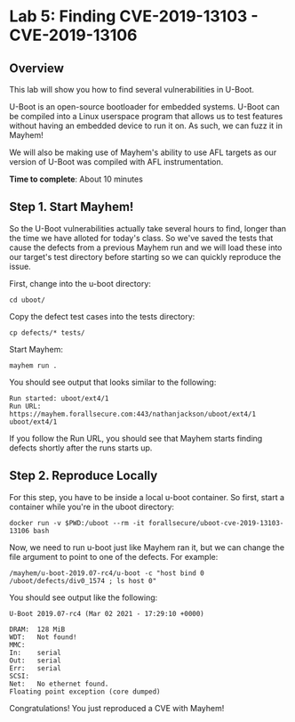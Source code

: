 # Lab 5: Finding CVE-2019-13103 - CVE-2019-13106

## Overview

This lab will show you how to find several vulnerabilities in U-Boot.

U-Boot is an open-source bootloader for embedded systems. U-Boot can be compiled into a Linux userspace program that allows us to test features without having an embedded device to run it on. As such, we can fuzz it in Mayhem!

We will also be making use of Mayhem's ability to use AFL targets as our version of U-Boot was compiled with AFL instrumentation.

**Time to complete**: About 10 minutes

## Step 1. Start Mayhem!

So the U-Boot vulnerabilities actually take several hours to find, longer than the time we have alloted for today's class. So we've saved the tests that cause the defects from a previous Mayhem run and we will load these into our target's test directory before starting so we can quickly reproduce the issue.

First, change into the u-boot directory:

```
cd uboot/
```

Copy the defect test cases into the tests directory:

```
cp defects/* tests/
```

Start Mayhem:

```
mayhem run .
```

You should see output that looks similar to the following:

```
Run started: uboot/ext4/1
Run URL: https://mayhem.forallsecure.com:443/nathanjackson/uboot/ext4/1
uboot/ext4/1
```

If you follow the Run URL, you should see that Mayhem starts finding defects shortly after the runs starts up.

## Step 2. Reproduce Locally

For this step, you have to be inside a local u-boot container. So first, start a container while you're in the uboot directory:

```
docker run -v $PWD:/uboot --rm -it forallsecure/uboot-cve-2019-13103-13106 bash
```

Now, we need to run u-boot just like Mayhem ran it, but we can change the file argument to point to one of the defects. For example:

```
/mayhem/u-boot-2019.07-rc4/u-boot -c "host bind 0 /uboot/defects/div0_1574 ; ls host 0"
```

You should see output like the following:

```
U-Boot 2019.07-rc4 (Mar 02 2021 - 17:29:10 +0000)

DRAM:  128 MiB
WDT:   Not found!
MMC:   
In:    serial
Out:   serial
Err:   serial
SCSI:  
Net:   No ethernet found.
Floating point exception (core dumped)

```

Congratulations! You just reproduced a CVE with Mayhem!
